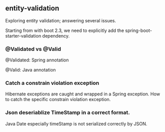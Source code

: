 ## entity-validation
Exploring entity validation; answering several issues.

Starting from with boot 2.3, we need to explicitly add the spring-boot-starter-validation dependency.

### @Validated vs @Valid
@Validated: Spring annotation

@Valid: Java annotation


### Catch a constrain violation exception

Hibernate exceptions are caught and wrapped in a Spring exception. 
How to catch the specific constrain violation exception.

### Json deseriablize TimeStamp in a correct format. 

Java Date especially timeStamp is not serialized correctly by JSON. 
